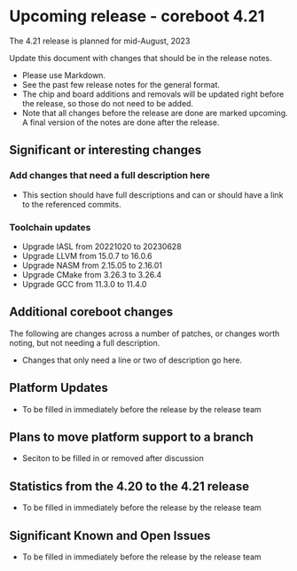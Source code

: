 Upcoming release - coreboot 4.21
========================================================================

The 4.21 release is planned for mid-August, 2023

Update this document with changes that should be in the release notes.

* Please use Markdown.
* See the past few release notes for the general format.
* The chip and board additions and removals will be updated right
  before the release, so those do not need to be added.
* Note that all changes before the release are done are marked upcoming.
  A final version of the notes are done after the release.

Significant or interesting changes
----------------------------------

### Add changes that need a full description here

* This section should have full descriptions and can or should have
  a link to the referenced commits.

### Toolchain updates

* Upgrade IASL from 20221020 to 20230628
* Upgrade LLVM from 15.0.7 to 16.0.6
* Upgrade NASM from 2.15.05 to 2.16.01
* Upgrade CMake from 3.26.3 to 3.26.4
* Upgrade GCC from 11.3.0 to 11.4.0

Additional coreboot changes
---------------------------

The following are changes across a number of patches, or changes worth
noting, but not needing a full description.

* Changes that only need a line or two of description go here.

Platform Updates
----------------

* To be filled in immediately before the release by the release team

Plans to move platform support to a branch
------------------------------------------

* Seciton to be filled in or removed after discussion

Statistics from the 4.20 to the 4.21 release
--------------------------------------------

* To be filled in immediately before the release by the release team


Significant Known and Open Issues
---------------------------------

* To be filled in immediately before the release by the release team

